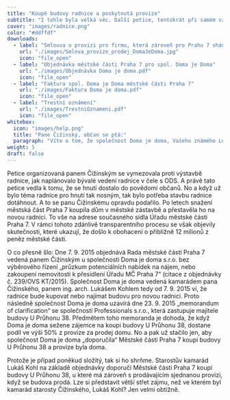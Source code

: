 ```yaml
---
title: "Koupě budovy radnice a poskytnutá provize"
subtitle: "I tohle byla velká věc. Další petice, tentokrát při samém vzniku hnutí Praha Sobě."
cover: "images/radnice.png"
color: "#ddffdf"
downloads:
  - label: "Smlouva o provizi pro firmu, která zároveň pro Prahu 7 sháněla budovu ke koupi"
    url: "./images/Smlova_provize_prodej_DomaJeDoma.jpg"
    icon: "file_open"
  - label: "Objednávka městské části Praha 7 pro spol. Doma je Doma"
    url: "./images/Objednávka Doma je doma.pdf"
    icon: "file_open"
  - label: "Faktura spol. Doma je Doma městské části Praha 7"
    url: "./images/Faktura Doma je doma.pdf"
    icon: "file_open"
  - label: "Trestní oznámení"
    url: "./images/TrestniOznameni.pdf"
    icon: "file_open"
whitebox:
  icon: "images/help.png"
  title: "Pane Čižinský, občan se ptá:"
  paragraph: "Víte o tom, že společnost Doma je doma, Vašeho známého Lukáše Kohla, měla s prodávajícím sjednánu provizi v případě prodeje budovy U Průhonu 38, když zároveň pro Městskou část za peníze sháněla možné budovy ke koupi?"
weight: 5
draft: false
---
```



Petice organizovaná panem Čižinským se vymezovala proti výstavbě radnice, jak naplánovalo bývalé vedení radnice v čele s ODS. A právě tato petice vedla k tomu, že se hnutí dostalo do povědomí občanů. No a když už bylo téma radnice pro hnutí tak nosným, tak bylo potřeba stavbu radnice dotáhnout. A to se panu Čižinskému opravdu podařilo. 
Po letech snažení městská část Praha 7 koupila dům v městské zástavbě a přestavěla ho na novou radnici. To vše na adrese současného sídla Úřadu městské části Praha 7. V rámci tohoto zdánlivě transparentního procesu se však objevily skutečnosti, které ukazují, že došlo k obohacení o přibližně 12 milionů z peněz městské části.



O co přesně šlo:
Dne 7. 9. 2015 objednává Rada městské části Praha 7 vedená panem Čižinským u společnosti Doma je doma s.r.o. bez výběrového řízení „průzkum potenciálních nabídek na nájem, nebo zakoupení nemovitosti k přesídlení Úřadu MČ Praha 7“ (citace z objednávky č. 239/OVS KT/2015). 
Společnost Doma je doma vedená kamarádem pana Čižinského, panem ing. arch. Lukášem Kohlem tedy od 7. 9. 2015 ví, že radnice bude kupovat nebo najímat budovu pro novou radnici. Proto následně společnost Doma je doma  uzavírá dne 23. 9. 2015 „memorandum of clarification“ se společností Professionals s.r.o., která zastupuje majitele budovy U Průhonu 38. 
Předmětem toho memoranda je dohoda, že když Doma je doma sežene zájemce na koupi budovy U Průhonu 38, dostane podíl ve výši 50% z provize za prodej domu. No a pak už stačilo jen, aby společnost Doma je doma „doporučila“ Městské části Praha 7 koupi budovy U Průhonu 38 a provize byla doma.  


Protože je případ poněkud složitý, tak si ho shrňme. 
Starostův kamarád Lukáš Kohl na základě objednávky doporučí Městské části Praha 7 koupi budovy U Průhonu 38, u které má zároveň s prodávajícím sjednanou provizi, když se budova prodá. 
Lze si představit větší střet zájmu, než ve kterém byl kamarád starosty Čižinského, Lukáš Kohl? Jen velmi obtížně.


 

